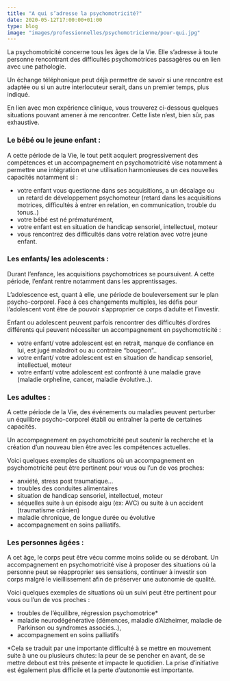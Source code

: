 ```yaml
---
title: "A qui s’adresse la psychomotricité?"
date: 2020-05-12T17:00:00+01:00
type: blog
image: "images/professionnelles/psychomotricienne/pour-qui.jpg"
---
```


La psychomotricité concerne tous les âges de la Vie. Elle s’adresse à toute personne rencontrant des difficultés psychomotrices passagères ou en lien avec une pathologie.

Un échange téléphonique peut déjà permettre de savoir si une rencontre est adaptée ou si un autre interlocuteur serait, dans un premier temps, plus indiqué.

En lien avec mon expérience clinique, vous trouverez ci-dessous quelques situations pouvant amener à me rencontrer.
Cette liste n’est, bien sûr, pas exhaustive.

### Le bébé ou le jeune enfant :

A cette période de la Vie, le tout petit acquiert progressivement des compétences et un accompagnement en psychomotricité vise notamment à permettre une intégration et une utilisation harmonieuses de ces nouvelles capacités notamment si :

- votre enfant vous questionne dans ses acquisitions, a un décalage ou un retard de développement psychomoteur (retard dans les acquisitions motrices, difficultés à entrer en relation, en communication, trouble du tonus..)
- votre bébé est né prématurément,
- votre enfant est en situation de handicap sensoriel, intellectuel, moteur
- vous rencontrez des difficultés dans votre relation avec votre jeune enfant.

### Les enfants/ les adolescents :

Durant l’enfance, les acquisitions psychomotrices se poursuivent. A cette période, l’enfant rentre notamment dans les apprentissages.

L’adolescence est, quant à elle, une période de bouleversement sur le plan psycho-corporel. Face à ces changements multiples, les défis pour l’adolescent vont être de pouvoir s’approprier ce corps d’adulte et l’investir.

Enfant ou adolescent peuvent parfois rencontrer des difficultés d’ordres différents qui peuvent nécessiter un accompagnement en psychomotricité :

- votre enfant/ votre adolescent est en retrait, manque de confiance en lui, est jugé maladroit ou au contraire “bougeon”..
- votre enfant/ votre adolescent est en situation de handicap sensoriel, intellectuel, moteur
- votre enfant/ votre adolescent est confronté à une maladie grave (maladie orpheline, cancer, maladie évolutive..).

### Les adultes :

A cette période de la Vie, des événements ou maladies peuvent perturber un équilibre psycho-corporel établi ou entraîner la perte de certaines capacités.

Un accompagnement en psychomotricité peut soutenir la recherche et la création d’un nouveau bien être avec les compétences actuelles.

Voici quelques exemples de situations où un accompagnement en psychomotricité peut être pertinent pour vous ou l’un de vos proches:

- anxiété, stress post traumatique…
- troubles des conduites alimentaires
- situation de handicap sensoriel, intellectuel, moteur
- séquelles suite à un épisode aigu (ex: AVC) ou suite à un accident (traumatisme crânien)
- maladie chronique, de longue durée ou évolutive
- accompagnement en soins palliatifs.

### Les personnes âgées :

A cet âge, le corps peut être vécu comme moins solide ou se dérobant. Un accompagnement en psychomotricité vise à proposer des situations où la personne peut se réapproprier ses sensations, continuer à investir son corps malgré le vieillissement afin de préserver une autonomie de qualité.

Voici quelques exemples de situations où un suivi peut être pertinent pour vous ou l’un de vos proches :

- troubles de l’équilibre, régression psychomotrice*
- maladie neurodégénérative (démences, maladie d’Alzheimer, maladie de Parkinson ou syndromes associés..),
- accompagnement en soins palliatifs

*Cela se traduit par une importante difficulté à se mettre en mouvement suite à une ou plusieurs chutes: la peur de se pencher en avant, de se mettre debout est très présente et impacte le quotidien. La prise d’initiative est également plus difficile et la perte d’autonomie est importante.


